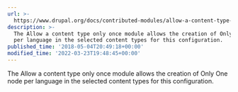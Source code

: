 ```yaml
---
url: >-
  https://www.drupal.org/docs/contributed-modules/allow-a-content-type-only-once-only-one
description: >-
  The Allow a content type only once module allows the creation of Only One node
  per language in the selected content types for this configuration.
published_time: '2018-05-04T20:49:18+00:00'
modified_time: '2022-03-23T19:48:45+00:00'
---
```

The Allow a content type only once module allows the creation of Only One node per language in the selected content types for this configuration.
